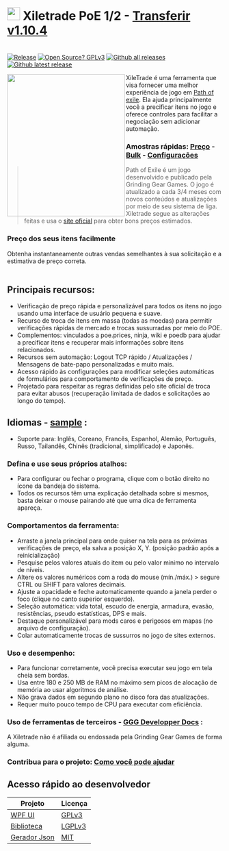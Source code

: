 # <img src="https://i.imgur.com/dhWQgtY.png" width="30" height="30"> Xiletrade PoE 1/2 - [Transferir v1.10.4](https://github.com/maxensas/xiletrade/releases/download/1.10.4/Xiletrade_win-x64.7z)  

[<img width="20" height="15" src="https://user-images.githubusercontent.com/62154281/104107842-feae5080-52bf-11eb-8e8f-d8827f1f0334.png">](https://github.com/maxensas/xiletrade)
[<img width="20" height="15" src="https://user-images.githubusercontent.com/62154281/104107838-fd7d2380-52bf-11eb-8d47-f949fd7a3b58.png">](https://github.com/maxensas/xiletrade/blob/master/readme/README.kr.md)
[<img width="20" height="15" src="https://user-images.githubusercontent.com/62154281/104107835-fd7d2380-52bf-11eb-8e08-614b2610eca4.png">](https://github.com/maxensas/xiletrade/blob/master/readme/README.fr.md)
[<img width="20" height="15" src="https://user-images.githubusercontent.com/62154281/104107839-fe15ba00-52bf-11eb-807e-25088a595f33.png">](https://github.com/maxensas/xiletrade/blob/master/readme/README.es.md)
[<img width="20" height="15" src="https://user-images.githubusercontent.com/62154281/104107836-fd7d2380-52bf-11eb-8ba2-bcdc04dab8b9.png">](https://github.com/maxensas/xiletrade/blob/master/readme/README.de.md)
[<img width="20" height="15" src="https://user-images.githubusercontent.com/62154281/104107833-fce48d00-52bf-11eb-896a-c5671965cb51.png">](https://github.com/maxensas/xiletrade/blob/master/readme/README.pt.md)
[<img width="20" height="15" src="https://user-images.githubusercontent.com/62154281/104107837-fd7d2380-52bf-11eb-8df0-091c9d9cc05a.png">](https://github.com/maxensas/xiletrade/blob/master/readme/README.ru.md)
[<img width="20" height="15" src="https://user-images.githubusercontent.com/62154281/104107841-feae5080-52bf-11eb-8ca7-1f402cbf6e5e.png">](https://github.com/maxensas/xiletrade/blob/master/readme/README.th.md)
[<img width="20" height="15" src="https://user-images.githubusercontent.com/62154281/104107840-fe15ba00-52bf-11eb-939e-d98bba60877d.png">](https://github.com/maxensas/xiletrade/blob/master/readme/README.tw.md)
[<img width="20" height="15" src="https://user-images.githubusercontent.com/62154281/104107834-fce48d00-52bf-11eb-8902-02d5a6d457c8.png">](https://github.com/maxensas/xiletrade/blob/master/readme/README.cn.md)
[<img width="20" height="15" src="https://user-images.githubusercontent.com/62154281/222918792-06b9c888-bb96-40af-a27c-68b664fe60b5.png">](https://github.com/maxensas/xiletrade/blob/master/readme/README.jp.md)<br>
[![Release](https://img.shields.io/github/release/maxensas/xiletrade.svg)](https://github.com/maxensas/xiletrade/releases/) 
[![Open Source? GPLv3](https://badgen.net/badge/Open%20Source%20%3F/GPLv3/green?icon=github)](https://github.com/maxensas/xiletrade/tree/master/src)
[![Github all releases](https://img.shields.io/github/downloads/maxensas/xiletrade/total.svg)](https://GitHub.com/maxensas/xiletrade/releases/) [![Github latest release](https://img.shields.io/github/downloads/maxensas/xiletrade/latest/total.svg)](https://GitHub.com/maxensas/xiletrade/releases/)

<img align="left" width="275" height="332" src="https://github.com/user-attachments/assets/109706ca-360d-4d04-b0f0-e3044464ca17">

XileTrade é uma ferramenta que visa fornecer uma melhor experiência de jogo em [Path of exile](https://br.pathofexile.com/). Ela ajuda principalmente você a precificar itens no jogo e oferece controles para facilitar a negociação sem adicionar automação.
### Amostras rápidas: [Preço](https://youtu.be/4mP3uOsr8oc) - [Bulk](https://youtu.be/6yuLZXTho-A) - [Configurações](https://youtu.be/libdIjrNM-8 )<br>
>Path of Exile é um jogo desenvolvido e publicado pela Grinding Gear Games. O jogo é atualizado a cada 3/4 meses com novos conteúdos e atualizações por meio de seu sistema de liga.
>Xiletrade segue as alterações feitas e usa o [site oficial](https://br.pathofexile.com/trade/) para obter bons preços estimados.
### Preço dos seus itens facilmente
Obtenha instantaneamente outras vendas semelhantes à sua solicitação e a estimativa de preço correta.<br><br>

## Principais recursos:
* Verificação de preço rápida e personalizável para todos os itens no jogo usando uma interface de usuário pequena e suave.
* Recurso de troca de itens em massa (todas as moedas) para permitir verificações rápidas de mercado e trocas sussurradas por meio do POE.
* Complementos: vinculados a poe.prices, ninja, wiki e poedb para ajudar a precificar itens e recuperar mais informações sobre itens relacionados.
* Recursos sem automação: Logout TCP rápido / Atualizações / Mensagens de bate-papo personalizadas e muito mais.
* Acesso rápido às configurações para modificar seleções automáticas de formulários para comportamento de verificações de preço.
* Projetado para respeitar as regras definidas pelo site oficial de troca para evitar abusos (recuperação limitada de dados e solicitações ao longo do tempo).

## Idiomas - [sample](https://github.com/maxensas/xiletrade/blob/master/LANGUAGES.md) :
* Suporte para: Inglês, Coreano, Francês, Espanhol, Alemão, Português, Russo, Tailandês, Chinês (tradicional, simplificado) e Japonês.

### Defina e use seus próprios atalhos:
* Para configurar ou fechar o programa, clique com o botão direito no ícone da bandeja do sistema.
* Todos os recursos têm uma explicação detalhada sobre si mesmos, basta deixar o mouse pairando até que uma dica de ferramenta apareça.

### Comportamentos da ferramenta:
* Arraste a janela principal para onde quiser na tela para as próximas verificações de preço, ela salva a posição X, Y. (posição padrão após a reinicialização)
* Pesquise pelos valores atuais do item ou pelo valor mínimo no intervalo de níveis.
* Altere os valores numéricos com a roda do mouse (mín./máx.) > segure CTRL ou SHIFT para valores decimais.
* Ajuste a opacidade e feche automaticamente quando a janela perder o foco (clique no canto superior esquerdo).
* Seleção automática: vida total, escudo de energia, armadura, evasão, resistências, pseudo estatísticas, DPS e mais.
* Destaque personalizável para mods caros e perigosos em mapas (no arquivo de configuração).
* Colar automaticamente trocas de sussurros no jogo de sites externos.

### Uso e desempenho:
* Para funcionar corretamente, você precisa executar seu jogo em tela cheia sem bordas.
* Usa entre 180 e 250 MB de RAM no máximo sem picos de alocação de memória ao usar algoritmos de análise.
* Não grava dados em segundo plano no disco fora das atualizações.
* Requer muito pouco tempo de CPU para executar com eficiência.

### Uso de ferramentas de terceiros - [GGG Developper Docs](https://www.pathofexile.com/developer/docs/index#policy) :
A Xiletrade não é afiliada ou endossada pela Grinding Gear Games de forma alguma.<br>

### Contribua para o projeto: [Como você pode ajudar](https://github.com/maxensas/xiletrade/blob/master/CONTRIBUTING.md)

## Acesso rápido ao desenvolvedor
| Projeto | Licença |
|---------|---------|
| [WPF UI](https://github.com/maxensas/xiletrade/tree/master/src/Xiletrade) | [GPLv3](https://github.com/maxensas/xiletrade/blob/master/licenses/LICENSE_Xiletrade) |
| [Biblioteca](https://github.com/maxensas/xiletrade/tree/master/src/Xiletrade.Library) | [LGPLv3](https://github.com/maxensas/xiletrade/blob/master/licenses/LICENSE_XiletradeLibrary) |
| [Gerador Json](https://github.com/maxensas/xiletrade/tree/master/src/Xiletrade.Json) | [MIT](https://github.com/maxensas/xiletrade/blob/master/licenses/LICENSE_XiletradeJson) |